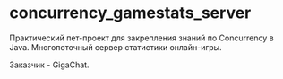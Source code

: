 # concurrency_gamestats_server
Практический пет-проект для закрепления знаний по Concurrency в Java. Многопоточный сервер статистики онлайн-игры.

Заказчик - GigaChat.
